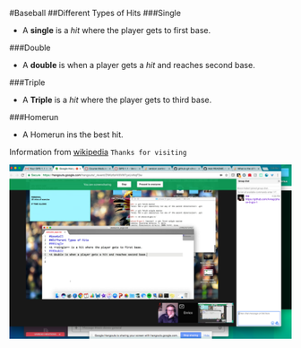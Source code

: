 #Baseball
##Different Types of Hits
###Single
* A **single** is a *hit* where the player gets to first base.

###Double
* A **double** is when a player gets a *hit* and reaches second base.

###Triple
* A **Triple** is a *hit* where the player gets to third base.

###Homerun
* A Homerun ins the best hit.


Information from [wikipedia](https://en.wikipedia.org/wiki/Baseball)
`Thanks for visiting`

![figure 1-1](https://raw.githubusercontent.com/kvrag/phase-0-gps-1/master/Screen%20Shot%202017-04-07%20at%205.04.28%20PM.png "Figure 1-1")
